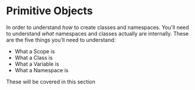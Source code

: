 # Primitive Objects

In order to understand _how_ to create classes and namespaces. You'll need to understand _what_ namespaces and classes actually are internally. These are the five things you'll need to understand:

 - What a Scope is
 - What a Class is
 - What a Variable is
 - What a Namespace is

These will be covered in this section
